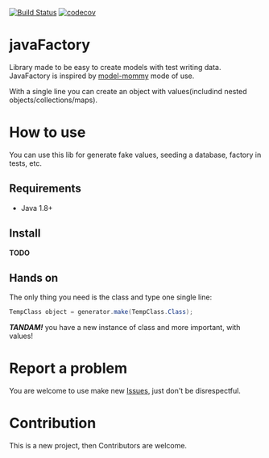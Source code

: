 [![Build Status](https://travis-ci.org/lramosduarte/javaFactory.svg?branch=master)](https://travis-ci.org/lramosduarte/javaFactory) [![codecov](https://codecov.io/gh/lramosduarte/javaFactory/branch/master/graph/badge.svg)](https://codecov.io/gh/lramosduarte/javaFactory)

# javaFactory
Library made to be easy to create models with test writing data. JavaFactory is inspired by [model-mommy](https://model-mommy.readthedocs.io/en/latest/index.html) mode of use. 

With a single line you can create an object with values(includind nested objects/collections/maps).

# How to use
You can use this lib for generate fake values, seeding a database, factory in tests, etc.

## Requirements

- Java 1.8+

## Install
**TODO**

## Hands on

The only thing you need is the class and type one single line:

```java
TempClass object = generator.make(TempClass.Class);
```

***TANDAM!*** you have a new instance of class and more important, with values!

# Report a problem
You are welcome to use make new [Issues](https://github.com/lramosduarte/javaFactory/issues), just don't be disrespectful.

# Contribution

This is a new project, then Contributors are welcome.
